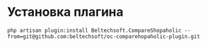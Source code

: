 # Установка плагина
`php artisan plugin:install Beltechsoft.CompareShopaholic --from=git@github.com:beltechsoft/oc-comparehopaholic-plugin.git`
